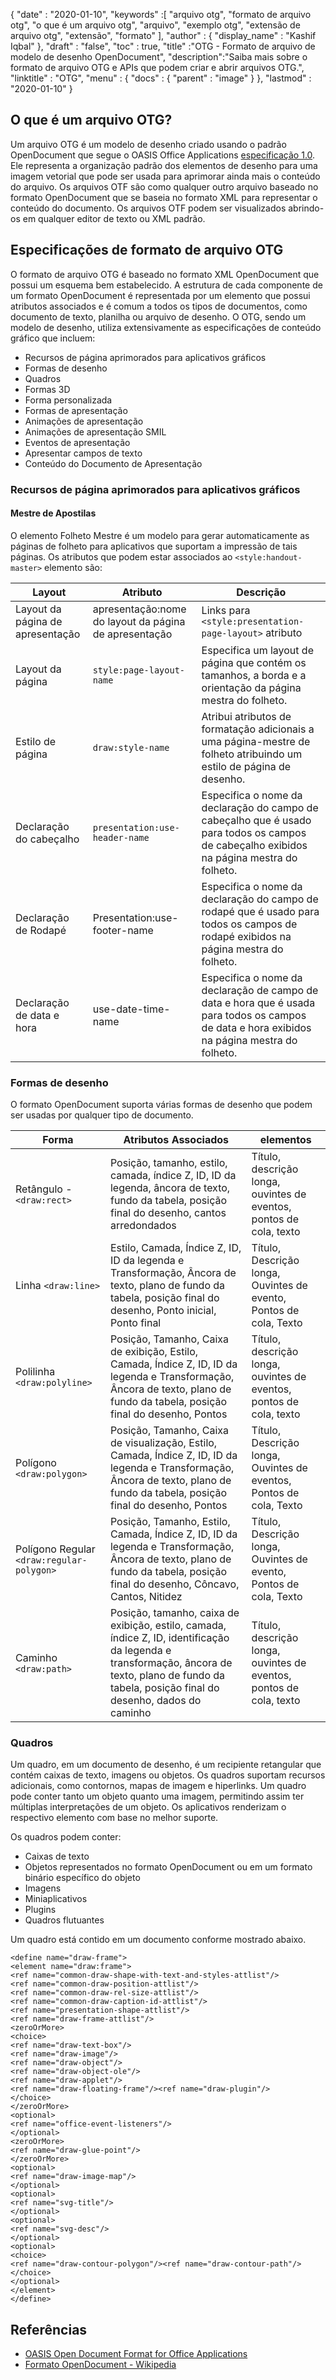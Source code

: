 {
  "date" : "2020-01-10",
  "keywords" :[ "arquivo otg", "formato de arquivo otg", "o que é um arquivo otg", "arquivo", "exemplo otg", "extensão de arquivo otg", "extensão", "formato" ],
  "author" : {
    "display_name" : "Kashif Iqbal"
},
  "draft" : "false",
  "toc" : true,
  "title" :"OTG - Formato de arquivo de modelo de desenho OpenDocument",
  "description":"Saiba mais sobre o formato de arquivo OTG e APIs que podem criar e abrir arquivos OTG.",
  "linktitle" : "OTG",
  "menu" : {
    "docs" : {
      "parent" : "image"
}
},
  "lastmod" : "2020-01-10"
}

## O que é um arquivo OTG?

Um arquivo OTG é um modelo de desenho criado usando o padrão OpenDocument que segue o OASIS Office Applications [especificação 1.0](https://www.oasis-open.org/committees/download.php/12572/OpenDocument-v1.0-os.pdf). Ele representa a organização padrão dos elementos de desenho para uma imagem vetorial que pode ser usada para aprimorar ainda mais o conteúdo do arquivo. Os arquivos OTF são como qualquer outro arquivo baseado no formato OpenDocument que se baseia no formato XML para representar o conteúdo do documento. Os arquivos OTF podem ser visualizados abrindo-os em qualquer editor de texto ou XML padrão.

## Especificações de formato de arquivo OTG ##

O formato de arquivo OTG é baseado no formato XML OpenDocument que possui um esquema bem estabelecido. A estrutura de cada componente de um formato OpenDocument é representada por um elemento que possui atributos associados e é comum a todos os tipos de documentos, como documento de texto, planilha ou arquivo de desenho. O OTG, sendo um modelo de desenho, utiliza extensivamente as especificações de conteúdo gráfico que incluem:

* Recursos de página aprimorados para aplicativos gráficos
* Formas de desenho
* Quadros
* Formas 3D
* Forma personalizada
* Formas de apresentação
* Animações de apresentação
* Animações de apresentação SMIL
* Eventos de apresentação
* Apresentar campos de texto
* Conteúdo do Documento de Apresentação

### Recursos de página aprimorados para aplicativos gráficos ###
#### Mestre de Apostilas ####

O elemento Folheto Mestre é um modelo para gerar automaticamente as páginas de folheto para aplicativos que suportam a impressão de tais páginas.
Os atributos que podem estar associados ao `<style:handout-master>` elemento são:

|Layout|Atributo|Descrição
---|---|---|
|Layout da página de apresentação|apresentação:nome do layout da página de apresentação|Links para `<style:presentation-page-layout>`  atributo
|Layout da página|`style:page-layout-name` | Especifica um layout de página que contém os tamanhos, a borda e a orientação da página mestra do folheto.
|Estilo de página|`draw:style-name`|Atribui atributos de formatação adicionais a uma página-mestre de folheto atribuindo um estilo de página de desenho.|
|Declaração do cabeçalho| `presentation:use-header-name`| Especifica o nome da declaração do campo de cabeçalho que é usado para todos os campos de cabeçalho exibidos na página mestra do folheto.
|Declaração de Rodapé| Presentation:use-footer-name|Especifica o nome da declaração do campo de rodapé que é usado para todos os campos de rodapé exibidos na página mestra do folheto.
|Declaração de data e hora|use-date-time-name|Especifica o nome da declaração de campo de data e hora que é usada para todos os campos de data e hora exibidos na página mestra do folheto.

### Formas de desenho ###
O formato OpenDocument suporta várias formas de desenho que podem ser usadas por qualquer tipo de documento.

|Forma|Atributos Associados| elementos
---|---|---|
Retângulo - `<draw:rect> `|Posição, tamanho, estilo, camada, índice Z, ID, ID da legenda, âncora de texto, fundo da tabela, posição final do desenho, cantos arredondados|Título, descrição longa, ouvintes de eventos, pontos de cola, texto
Linha `<draw:line> `|Estilo, Camada, Índice Z, ID, ID da legenda e Transformação, Âncora de texto, plano de fundo da tabela, posição final do desenho, Ponto inicial, Ponto final|Título, Descrição longa, Ouvintes de evento, Pontos de cola, Texto
Polilinha `<draw:polyline> `| Posição, Tamanho, Caixa de exibição, Estilo, Camada, Índice Z, ID, ID da legenda e Transformação, Âncora de texto, plano de fundo da tabela, posição final do desenho, Pontos| Título, descrição longa, ouvintes de eventos, pontos de cola, texto
Polígono `<draw:polygon> `|Posição, Tamanho, Caixa de visualização, Estilo, Camada, Índice Z, ID, ID da legenda e Transformação, Âncora de texto, plano de fundo da tabela, posição final do desenho, Pontos|Título, Descrição longa, Ouvintes de eventos, Pontos de cola, Texto
|Polígono Regular `<draw:regular-polygon> `|Posição, Tamanho, Estilo, Camada, Índice Z, ID, ID da legenda e Transformação, Âncora de texto, plano de fundo da tabela, posição final do desenho, Côncavo, Cantos, Nitidez|Título, Descrição longa, Ouvintes de evento, Pontos de cola, Texto
|Caminho `<draw:path> `|Posição, tamanho, caixa de exibição, estilo, camada, índice Z, ID, identificação da legenda e transformação, âncora de texto, plano de fundo da tabela, posição final do desenho, dados do caminho| Título, descrição longa, ouvintes de eventos, pontos de cola, texto

### Quadros ###
Um quadro, em um documento de desenho, é um recipiente retangular que contém caixas de texto, imagens ou objetos. Os quadros suportam recursos adicionais, como contornos, mapas de imagem e hiperlinks. Um quadro pode conter tanto um objeto quanto uma imagem, permitindo assim ter múltiplas interpretações de um objeto. Os aplicativos renderizam o respectivo elemento com base no melhor suporte.

Os quadros podem conter:
* Caixas de texto
* Objetos representados no formato OpenDocument ou em um formato binário específico do objeto
* Imagens
* Miniaplicativos
* Plugins
* Quadros flutuantes

Um quadro está contido em um documento conforme mostrado abaixo.

```
<define name="draw-frame">
<element name="draw:frame">
<ref name="common-draw-shape-with-text-and-styles-attlist"/>
<ref name="common-draw-position-attlist"/>
<ref name="common-draw-rel-size-attlist"/>
<ref name="common-draw-caption-id-attlist"/>
<ref name="presentation-shape-attlist"/>
<ref name="draw-frame-attlist"/>
<zeroOrMore>
<choice>
<ref name="draw-text-box"/>
<ref name="draw-image"/>
<ref name="draw-object"/>
<ref name="draw-object-ole"/>
<ref name="draw-applet"/>
<ref name="draw-floating-frame"/><ref name="draw-plugin"/>
</choice>
</zeroOrMore>
<optional>
<ref name="office-event-listeners"/>
</optional>
<zeroOrMore>
<ref name="draw-glue-point"/>
</zeroOrMore>
<optional>
<ref name="draw-image-map"/>
</optional>
<optional>
<ref name="svg-title"/>
</optional>
<optional>
<ref name="svg-desc"/>
</optional>
<optional>
<choice>
<ref name="draw-contour-polygon"/><ref name="draw-contour-path"/>
</choice>
</optional>
</element>
</define>
```

## Referências ##
* [OASIS Open Document Format for Office Applications](https://www.oasis-open.org/committees/tc_home.php?wg_abbrev=office)
* [Formato OpenDocument - Wikipedia](https://en.wikipedia.org/wiki/OpenDocument)

